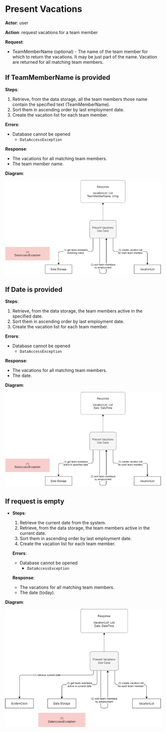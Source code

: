 # Present Vacations

**Actor**: user

**Action**: request vacations for a team member

**Request**:

- TeamMemberName (optional) - The name of the team member for which to return the vacations. It may be just part of the name. Vacation are returned for all matching team members.

## If TeamMemberName is provided

**Steps**:

1. Retrieve, from the data storage, all the team members those name contain the specified text (TeamMemberName).
2. Sort them in ascending order by last employment date.
2. Create the vacation list for each team member.

**Errors**:

- Database cannot be opened
  - `DataAccessException`

**Response**:

- The vacations for all matching team members.
- The team member name.

**Diagram**:

![Diagram](present-vacation-by-name.drawio.png)

## If Date is provided

**Steps**:

1. Retrieve, from the data storage, the team members active in the specified date.
2. Sort them in ascending order by last employment date.
3. Create the vacation list for each team member.

**Errors**:

- Database cannot be opened
  - `DataAccessException`

**Response**:

- The vacations for all matching team members.
- The date.

**Diagram**:

![Diagram](present-team-by-date.drawio.png)

## If request is empty

- **Steps**:

  1. Retrieve the current date from the system.
  2. Retrieve, from the data storage, the team members active in the current date.
  3. Sort them in ascending order by last employment date.
  4. Create the vacation list for each team member.

  **Errors**:

  - Database cannot be opened
    - `DataAccessException`

  **Response**:

  - The vacations for all matching team members.
  - The date (today).

**Diagram**:

![Diagram](present-team-by-current-date.drawio.png)